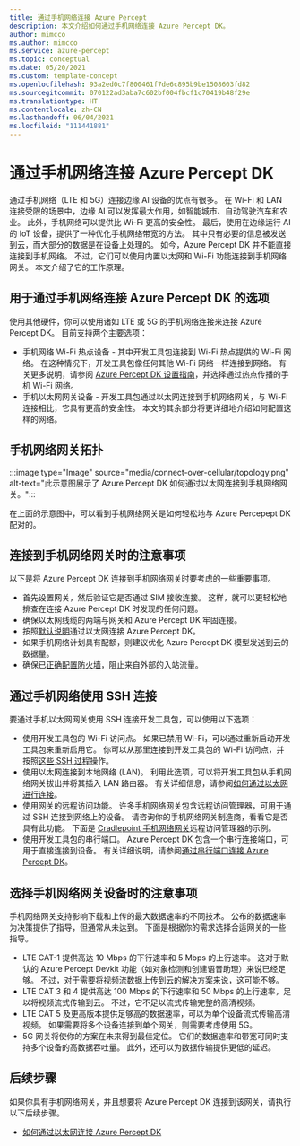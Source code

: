 ```yaml
---
title: 通过手机网络连接 Azure Percept
description: 本文介绍如何通过手机网络连接 Azure Percept DK。
author: mimcco
ms.author: mimcco
ms.service: azure-percept
ms.topic: conceptual
ms.date: 05/20/2021
ms.custom: template-concept
ms.openlocfilehash: 93a2ed0c7f800461f7de6c895b9be1508603fd82
ms.sourcegitcommit: 070122ad3aba7c602bf004fbcf1c70419b48f29e
ms.translationtype: HT
ms.contentlocale: zh-CN
ms.lasthandoff: 06/04/2021
ms.locfileid: "111441881"
---
```

# <a name="connect-the-azure-percept-dk-over-cellular-networks"></a>通过手机网络连接 Azure Percept DK

通过手机网络（LTE 和 5G）连接边缘 AI 设备的优点有很多。 在 Wi-Fi 和 LAN 连接受限的场景中，边缘 AI 可以发挥最大作用，如智能城市、自动驾驶汽车和农业。 此外，手机网络可以提供比 Wi-Fi 更高的安全性。 最后，使用在边缘运行 AI 的 IoT 设备，提供了一种优化手机网络带宽的方法。 其中只有必要的信息被发送到云，而大部分的数据是在设备上处理的。 如今，Azure Percept DK 并不能直接连接到手机网络。 不过，它们可以使用内置以太网和 Wi-Fi 功能连接到手机网络网关。 本文介绍了它的工作原理。

## <a name="options-for-connecting-the-azure-percept-dk-over-cellular-networks"></a>用于通过手机网络连接 Azure Percept DK 的选项
使用其他硬件，你可以使用诸如 LTE 或 5G 的手机网络连接来连接 Azure Percept DK。 目前支持两个主要选项：
- 手机网络 Wi-Fi 热点设备 - 其中开发工具包连接到 Wi-Fi 热点提供的 Wi-Fi 网络。 在这种情况下，开发工具包像任何其他 Wi-Fi 网络一样连接到网络。 有关更多说明，请参阅 [Azure Percept DK 设置指南](./quickstart-percept-dk-set-up.md)，并选择通过热点传播的手机 Wi-Fi 网络。
- 手机以太网网关设备 - 开发工具包通过以太网连接到手机网络网关，与 Wi-Fi 连接相比，它具有更高的安全性。 本文的其余部分将更详细地介绍如何配置这样的网络。

## <a name="cellular-gateway-topology"></a>手机网络网关拓扑
:::image type="Image" source="media/connect-over-cellular/topology.png" alt-text="此示意图展示了 Azure Percept DK 如何通过以太网连接到手机网络网关。":::

在上面的示意图中，可以看到手机网络网关是如何轻松地与 Azure Percepept DK 配对的。

## <a name="considerations-when-connecting-to-a-cellular-gateway"></a>连接到手机网络网关时的注意事项
以下是将 Azure Percept DK 连接到手机网络网关时要考虑的一些重要事项。
- 首先设置网关，然后验证它是否通过 SIM 接收连接。 这样，就可以更轻松地排查在连接 Azure Percept DK 时发现的任何问题。
- 确保以太网线缆的两端与网关和 Azure Percept DK 牢固连接。
- 按照[默认说明](./how-to-connect-over-ethernet.md)通过以太网连接 Azure Percept DK。
- 如果手机网络计划具有配额，则建议优化 Azure Percept DK 模型发送到云的数据量。
- 确保已[正确配置防火墙](./concept-security-configuration.md)，阻止来自外部的入站流量。

## <a name="ssh-over-a-cellular-network"></a>通过手机网络使用 SSH 连接
要通过手机以太网网关使用 SSH 连接开发工具包，可以使用以下选项：
- 使用开发工具包的 Wi-Fi 访问点。 如果已禁用 Wi-Fi，可以通过重新启动开发工具包来重新启用它。 你可以从那里连接到开发工具包的 Wi-Fi 访问点，并按照[这些 SSH 过程](./how-to-ssh-into-percept-dk.md)操作。
- 使用以太网连接到本地网络 (LAN)。 利用此选项，可以将开发工具包从手机网络网关拔出并将其插入 LAN 路由器。 有关详细信息，请参阅[如何通过以太网进行连接](./how-to-connect-over-ethernet.md)。 
- 使用网关的远程访问功能。 许多手机网络网关包含远程访问管理器，可用于通过 SSH 连接到网络上的设备。 请咨询你的手机网络网关制造商，看看它是否具有此功能。 下面是 [Cradlepoint 手机网络网关](https://customer.cradlepoint.com/s/article/NCM-Remote-Connect-LAN-Manager)远程访问管理器的示例。
- 使用开发工具包的串行端口。 Azure Percept DK 包含一个串行连接端口，可用于直接连接到设备。 有关详细说明，请参阅[通过串行端口连接 Azure Percept DK](./how-to-connect-to-percept-dk-over-serial.md)。

## <a name="considerations-when-selecting-a-cellular-gateway-device"></a>选择手机网络网关设备时的注意事项
手机网络网关支持影响下载和上传的最大数据速率的不同技术。 公布的数据速率为决策提供了指导，但通常从未达到。 下面是根据你的需求选择合适网关的一些指导。
 
- LTE CAT-1 提供高达 10 Mbps 的下行速率和 5 Mbps 的上行速率。 这对于默认的 Azure Percept Devkit 功能（如对象检测和创建语音助理）来说已经足够。 不过，对于需要将视频流数据上传到云的解决方案来说，这可能不够。
- LTE CAT 3 和 4 提供高达 100 Mbps 的下行速率和 50 Mbps 的上行速率，足以将视频流式传输到云。 不过，它不足以流式传输完整的高清视频。
- LTE CAT 5 及更高版本提供足够高的数据速率，可以为单个设备流式传输高清视频。 如果需要将多个设备连接到单个网关，则需要考虑使用 5G。
- 5G 网关将使你的方案在未来得到最佳定位。 它们的数据速率和带宽可同时支持多个设备的高数据吞吐量。 此外，还可以为数据传输提供更低的延迟。


## <a name="next-steps"></a>后续步骤
如果你具有手机网络网关，并且想要将 Azure Percept DK 连接到该网关，请执行以下后续步骤。
- [如何通过以太网连接 Azure Percept DK](./how-to-connect-over-ethernet.md)
